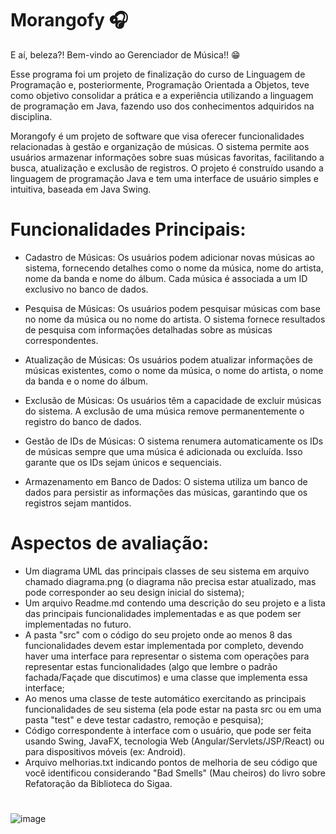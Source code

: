 # Morangofy :headphones:

E aí, beleza?! Bem-vindo ao Gerenciador de Música!! :grin:

Esse programa foi um projeto de finalização do curso de Linguagem de Programação e, posteriormente, Programação Orientada a Objetos, teve como objetivo consolidar a prática e a experiência utilizando a
linguagem de programação em Java, fazendo uso dos conhecimentos adquiridos na disciplina.

Morangofy é um projeto de software que visa oferecer funcionalidades relacionadas à gestão e organização de músicas. O sistema permite aos usuários armazenar informações sobre suas músicas favoritas, facilitando a busca, atualização e exclusão de registros. O projeto é construído usando a linguagem de programação Java e tem uma interface de usuário simples e intuitiva, baseada em Java Swing.

# Funcionalidades Principais:
- Cadastro de Músicas: Os usuários podem adicionar novas músicas ao sistema, fornecendo detalhes como o nome da música, nome do artista, nome da banda e nome do álbum. Cada música é associada a um ID exclusivo no banco de dados.

- Pesquisa de Músicas: Os usuários podem pesquisar músicas com base no nome da música ou no nome do artista. O sistema fornece resultados de pesquisa com informações detalhadas sobre as músicas correspondentes.

- Atualização de Músicas: Os usuários podem atualizar informações de músicas existentes, como o nome da música, o nome do artista, o nome da banda e o nome do álbum.

- Exclusão de Músicas: Os usuários têm a capacidade de excluir músicas do sistema. A exclusão de uma música remove permanentemente o registro do banco de dados.

- Gestão de IDs de Músicas: O sistema renumera automaticamente os IDs de músicas sempre que uma música é adicionada ou excluída. Isso garante que os IDs sejam únicos e sequenciais.

- Armazenamento em Banco de Dados: O sistema utiliza um banco de dados para persistir as informações das músicas, garantindo que os registros sejam mantidos.

# Aspectos de avaliação:

- Um diagrama UML das principais classes de seu sistema em arquivo chamado diagrama.png (o diagrama não precisa estar atualizado, mas pode corresponder ao seu design inicial do sistema);
- Um arquivo Readme.md contendo uma descrição do seu projeto e a lista das principais funcionalidades implementadas e as que podem ser implementadas no futuro. 
- A pasta "src" com o código do seu projeto onde ao menos 8 das funcionalidades devem estar implementada por completo, devendo haver uma interface para representar o sistema com operações para representar estas funcionalidades (algo que lembre o padrão fachada/Façade que discutimos) e uma classe que implementa essa interface;
- Ao menos uma classe de teste automático exercitando as principais funcionalidades de seu sistema (ela pode estar na pasta src ou em uma pasta "test" e deve testar cadastro, remoção e pesquisa); 
- Código correspondente à interface com o usuário, que pode ser feita usando Swing, JavaFX, tecnologia Web (Angular/Servlets/JSP/React) ou para dispositivos móveis (ex: Android).
- Arquivo melhorias.txt indicando pontos de melhoria de seu código que você identificou considerando "Bad Smells" (Mau cheiros) do livro sobre Refatoração da Biblioteca do Sigaa.

#
![image](https://github.com/Endril18/Morangofy/assets/105693005/ba56d827-d7f2-4d6f-a03c-cc86f747417f)

